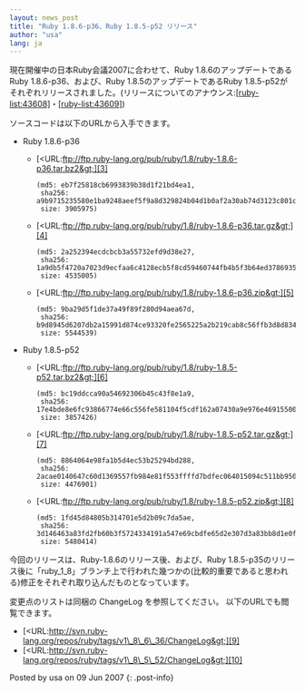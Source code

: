 ```yaml
---
layout: news_post
title: "Ruby 1.8.6-p36、Ruby 1.8.5-p52 リリース"
author: "usa"
lang: ja
---
```


現在開催中の日本Ruby会議2007に合わせて、Ruby 1.8.6のアップデートであるRuby 1.8.6-p36、および、Ruby
1.8.5のアップデートであるRuby
1.8.5-p52がそれぞれリリースされました。(リリースについてのアナウンス:[\[ruby-list:43608\]][1]・[\[ruby-list:43609\]][2])

ソースコードは以下のURLから入手できます。

* Ruby 1.8.6-p36
  * [&lt;URL:ftp://ftp.ruby-lang.org/pub/ruby/1.8/ruby-1.8.6-p36.tar.bz2&gt;][3]

        (md5: eb7f25818cb6993839b38d1f21bd4ea1,
         sha256: a9b9715235580e1ba9248aeef5f9a8d329824b04d1b0af2a30ab74d3123c801c,
         size: 3905975)

  * [&lt;URL:ftp://ftp.ruby-lang.org/pub/ruby/1.8/ruby-1.8.6-p36.tar.gz&gt;][4]

        (md5: 2a252394ecdcbcb3a55732efd9d38e27,
         sha256: 1a9db5f4720a7023d9ecfaa6c4128ecb5f8cd59460744fb4b5f3b64ed3786935,
         size: 4535005)

  * [&lt;URL:ftp://ftp.ruby-lang.org/pub/ruby/1.8/ruby-1.8.6-p36.zip&gt;][5]

        (md5: 9ba29d5f1de37a49f89f280d94aea67d,
         sha256: b9d8945d6207db2a15991d874ce93320fe2565225a2b219cab8c56ffb3d8d834,
         size: 5544539)

* Ruby 1.8.5-p52
  * [&lt;URL:ftp://ftp.ruby-lang.org/pub/ruby/1.8/ruby-1.8.5-p52.tar.bz2&gt;][6]

        (md5: bc19ddcca90a54692306b45c43f8e1a9,
         sha256: 17e4bde8e6fc93866774e66c556fe581104f5cdf162a07430a9e976e46915500,
         size: 3857426)

  * [&lt;URL:ftp://ftp.ruby-lang.org/pub/ruby/1.8/ruby-1.8.5-p52.tar.gz&gt;][7]

        (md5: 8864064e98fa1b5d4ec53b25294bd288,
         sha256: 2acae0140647c60d1369557fb984e81f553ffffd7bdfec064015094c511bb950,
         size: 4476901)

  * [&lt;URL:ftp://ftp.ruby-lang.org/pub/ruby/1.8/ruby-1.8.5-p52.zip&gt;][8]

        (md5: 1fd45d84805b314701e5d2b09c7da5ae,
         sha256: 3d146463a83fd2fb60b3f5724334191a547e69cbdfe65d2e307d3a83bb8d1e0f,
         size: 5480414)

今回のリリースは、Ruby-1.8.6のリリース後、および、Ruby
1.8.5-p35のリリース後に「ruby\_1\_8」ブランチ上で行われた幾つかの(比較的重要であると思われる)修正をそれぞれ取り込んだものとなっています。

変更点のリストは同梱の ChangeLog を参照してください。 以下のURLでも閲覧できます。

* [&lt;URL:http://svn.ruby-lang.org/repos/ruby/tags/v1\_8\_6\_36/ChangeLog&gt;][9]
* [&lt;URL:http://svn.ruby-lang.org/repos/ruby/tags/v1\_8\_5\_52/ChangeLog&gt;][10]

Posted by usa on 09 Jun 2007
{: .post-info}



[1]: http://blade.nagaokaut.ac.jp/cgi-bin/scat.rb/ruby/ruby-list/43608 
[2]: http://blade.nagaokaut.ac.jp/cgi-bin/scat.rb/ruby/ruby-list/43609 
[3]: ftp://ftp.ruby-lang.org/pub/ruby/1.8/ruby-1.8.6-p36.tar.bz2 
[4]: ftp://ftp.ruby-lang.org/pub/ruby/1.8/ruby-1.8.6-p36.tar.gz 
[5]: ftp://ftp.ruby-lang.org/pub/ruby/1.8/ruby-1.8.6-p36.zip 
[6]: ftp://ftp.ruby-lang.org/pub/ruby/1.8/ruby-1.8.5-p52.tar.bz2 
[7]: ftp://ftp.ruby-lang.org/pub/ruby/1.8/ruby-1.8.5-p52.tar.gz 
[8]: ftp://ftp.ruby-lang.org/pub/ruby/1.8/ruby-1.8.5-p52.zip 
[9]: http://svn.ruby-lang.org/repos/ruby/tags/v1_8_6_36/ChangeLog 
[10]: http://svn.ruby-lang.org/repos/ruby/tags/v1_8_5_52/ChangeLog 

